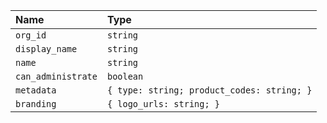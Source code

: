 | Name               | Type                                       |
| :----------------- | :----------------------------------------- |
| `org_id`           | `string`                                   |
| `display_name`     | `string`                                   |
| `name`             | `string`                                   |
| `can_administrate` | `boolean`                                  |
| `metadata`         | `{ type: string; product_codes: string; }` |
| `branding`         | `{ logo_urls: string; }`                   |
